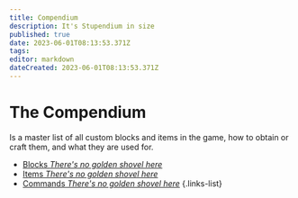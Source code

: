 ```yaml
---
title: Compendium
description: It's Stupendium in size
published: true
date: 2023-06-01T08:13:53.371Z
tags: 
editor: markdown
dateCreated: 2023-06-01T08:13:53.371Z
---
```


# The Compendium
Is a master list of all custom blocks and items in the game, how to obtain or craft them, and what they are used for.

- [Blocks *There's no golden shovel here*](/guide/compendium/blocks)
- [Items *There's no golden shovel here*](/guide/compendium/items)
- [Commands *There's no golden shovel here*](/guide/compendium/commands)
{.links-list}